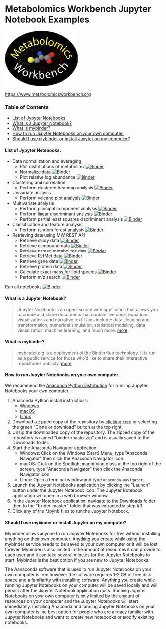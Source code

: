 # Metabolomics Workbench Jupyter Notebook Examples

[![metabolomics workbench](https://github.com/metabolomicsworkbench/binder/raw/master/mwb_logo.png)](https://www.metabolomicsworkbench.org)

https://www.metabolomicsworkbench.org

### Table of Contents
* [List of Jypyter Notebooks.](#List-of-Jypyter-Notebooks)
* [What is a Jupyter Notebook?](#What-is-a-Jupyter-Notebook)
* [What is mybinder?](#What-is-mybinder)
* [How to run Jupyter Notebooks on your own computer.](#How-to-run-Jupyter-Notebooks-on-your-own-computer)
* [Should I use mybinder or install Jupyter on my computer?](#Should-I-use-mybinder-or-install-Jupyter-on-my-computer)

#### List of Jypyter Notebooks.

* Data normalization and averaging
  * Plot distributions of metabolites [![Binder](https://mybinder.org/badge_logo.svg)](https://mybinder.org/v2/gh/metabolomicsworkbench/binder/master?filepath=MWPlotNamedMetabolitesResultsExample.ipynb)
  * Normalize data [![Binder](https://mybinder.org/badge_logo.svg)](https://mybinder.org/v2/gh/metabolomicsworkbench/binder/master?filepath=MWPerformDataNormalization.ipynb) 
  * Plot relative log abundance [![Binder](https://mybinder.org/badge_logo.svg)](https://mybinder.org/v2/gh/metabolomicsworkbench/binder/master?filepath=MWPerformRelativeLogAbundanceAnalysis.ipynb)
* Clustering and correlation
  * Perform clustered heatmap analysis [![Binder](https://mybinder.org/badge_logo.svg)](https://mybinder.org/v2/gh/metabolomicsworkbench/binder/master?filepath=MWPerformClusteredHeatMapAnalysis.ipynb)
* Univariate analysis
  * Perform volcano plot analysis [![Binder](https://mybinder.org/badge_logo.svg)](https://mybinder.org/v2/gh/metabolomicsworkbench/binder/master?filepath=MWPerformVolcanoPlotAnalysis.ipynb)
* Multivariate analysis
  * Perform principal component analysis [![Binder](https://mybinder.org/badge_logo.svg)](https://mybinder.org/v2/gh/metabolomicsworkbench/binder/master?filepath=MWPerformPrincipalComponentAnalysis.ipynb)
  * Perform linear discriminant analysis [![Binder](https://mybinder.org/badge_logo.svg)](https://mybinder.org/v2/gh/metabolomicsworkbench/binder/master?filepath=MWPerformLinearDiscriminantAnalysis.ipynb)
  * Perform partial least squares discriminant analysis [![Binder](https://mybinder.org/badge_logo.svg)](https://mybinder.org/v2/gh/metabolomicsworkbench/binder/master?filepath=MWPerformPartialLeastSquaresDiscriminantAnalysis.ipynb)
* Classification and feature analysis
  * Perform random forest analysis [![Binder](https://mybinder.org/badge_logo.svg)](https://mybinder.org/v2/gh/metabolomicsworkbench/binder/master?filepath=MWPerformRandomForestAnalysis.ipynb) 
* Retrieving data using MW REST API
  * Retrieve study data [![Binder](https://mybinder.org/badge_logo.svg)](https://mybinder.org/v2/gh/metabolomicsworkbench/binder/master?filepath=MWRestAPIStudyDataExample.ipynb)
  * Retrieve compound data [![Binder](https://mybinder.org/badge_logo.svg)](https://mybinder.org/v2/gh/metabolomicsworkbench/binder/master?filepath=MWRestAPICompoundDataExample.ipynb)
  * Retrieve named metabolites data [![Binder](https://mybinder.org/badge_logo.svg)](https://mybinder.org/v2/gh/metabolomicsworkbench/binder/master?filepath=MWRestAPINamedMetabolitesResultsExample.ipynb)
  * Retrieve RefMet data [![Binder](https://mybinder.org/badge_logo.svg)](https://mybinder.org/v2/gh/metabolomicsworkbench/binder/master?filepath=MWRestAPIRefMetDataExample.ipynb)
  * Retrieve gene data [![Binder](https://mybinder.org/badge_logo.svg)](https://mybinder.org/v2/gh/metabolomicsworkbench/binder/master?filepath=MWRestAPIGeneDataExample.ipynb)
  * Retrieve protein data [![Binder](https://mybinder.org/badge_logo.svg)](https://mybinder.org/v2/gh/metabolomicsworkbench/binder/master?filepath=MWRestAPIProteinDataExample.ipynb)
  * Calculate exact mass for lipid species [![Binder](https://mybinder.org/badge_logo.svg)](https://mybinder.org/v2/gh/metabolomicsworkbench/binder/master?filepath=MWRestAPIExactMassDataExample.ipynb) 
  * Perform m/z search [![Binder](https://mybinder.org/badge_logo.svg)](https://mybinder.org/v2/gh/metabolomicsworkbench/binder/master?filepath=MWRestAPIMOverZDataExample.ipynb)
  
Run all notebooks [![Binder](https://mybinder.org/badge_logo.svg)](https://mybinder.org/v2/gh/metabolomicsworkbench/binder/master)

#### What is a Jupyter Notebook?

> Jupyter Notebook is an open-source web application that allows you to create and share documents that contain live 
    code, equations, visualizations and narrative text. Uses include: data cleaning and transformation, numerical 
    simulation, statistical modeling, data visualization, machine learning, and much more. 
    [more](https://jupyter-notebook.readthedocs.io/en/stable/notebook.html)

#### What is mybinder?

> mybinder.org is a deployment of the BinderHub technology. It is run as a public service for those who’d like to 
    share their interactive repositories publicly. [more](https://mybinder.readthedocs.io/en/latest/about.html)

#### How to run Jupyter Notebooks on your own computer.

We recommend the [Anaconda Python Distribution](https://www.anaconda.com/distribution/) for running Jupyter Notebooks 
your own computer. 

1. Anaconda Python install instructions:
   * [Windows](https://docs.anaconda.com/anaconda/install/windows/)
   * [macOS](https://docs.anaconda.com/anaconda/install/mac-os/)
   * [Linux](https://docs.anaconda.com/anaconda/install/linux/)
2. Download a zipped copy of the repository by [clicking here](https://github.com/metabolomicsworkbench/binder/archive/master.zip) 
or selecting the green "Clone or download" button at the top right.
3. Unzip the downloaded copy of the repository. The zipped copy of the repository is named "binder-master.zip" and is 
usually saved to the Downloads folder.
4. Start the Anaconda Navigator application.
   * Windows: Click on the Windows (Start) Menu, type "Anaconda Navigator" then click the Anaconda Navigator icon.
   * macOS: Click on the Spotlight magnifying glass at the top right of the screen, type "Anaconda Navigator" then click 
   the Anaconda Navigator icon.
   * Linux: Open a terminal window and type `anaconda-navigator`.
5. Launch the Jupyter Notebooks application by clicking the "Launch" button under the Jupyter Notebook icon. The Jupyter 
Notebook application will open in a web browser window.
6. In the Jupyter Notebook application, navigate to the Downloads folder then to the "binder-master" folder that was 
extracted in step #3.
7. Click any of the *.ipynb files to run the Jupyter Notebook.

#### Should I use mybinder or install Jupyter on my computer?

Mybinder allows anyone to run Jupyter Notebooks for free without installing anything on their own computer.  Anything you 
create while using the mybinder service needs to be saved to your own computer or it will be lost forever. Mybinder is also 
limited in the amount of resources it can provide to each user and it can take several minutes for the Jupyter Notebooks 
to start.  Mybinder is the best option if you are new to Jupyter Notebooks.

The Aanaconda software that is used to run Jupyter Notebooks on your own computer is free however the software requires 
1-2 GB of free disk space and a familiarity with installing software.  Anything you create while running Jupyter Notebooks 
on your computer will be saved locally and will persist after the Jupyter Notebook application quits. Running Jupyter
Notebooks on your own computer is only limited by the amount of resources on your computer and the Jupyter Notebooks 
will start immediately. Installing Anaconda and running Jupyter Notebooks on your own computer is the best option for 
people who are already familiar with Jupyter Notebooks and want to create new notebooks or modify existing notebooks.